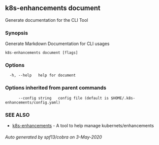 ## k8s-enhancements document

Generate documentation for the CLI Tool

### Synopsis

Generate Markdown Documentation for CLI usages

```
k8s-enhancements document [flags]
```

### Options

```
  -h, --help   help for document
```

### Options inherited from parent commands

```
      --config string   config file (default is $HOME/.k8s-enhancements/config.yaml)
```

### SEE ALSO

* [k8s-enhancements](k8s-enhancements.md)	 - A tool to help manage kubernets/enhancements

###### Auto generated by spf13/cobra on 3-May-2020
